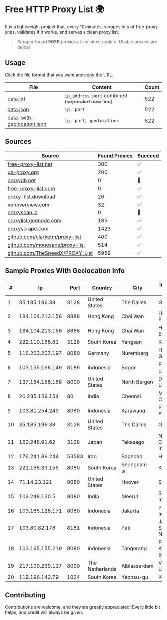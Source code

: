 
# Free HTTP Proxy List 🌍

It is a lightweight project that, every 10 minutes, scrapes lots of free-proxy sites, validates if it works, and serves a clean proxy list.


> Scraper found **9039** proxies at the latest update. Usable proxies are below.

## Usage

Click the file format that you want and copy the URL.


|File|Content|Count|
|----|-------|-----|
|[data.txt](https://raw.githubusercontent.com/themiralay/Proxy-List-World/master/data.txt)|`ip_address:port` combined (seperated new line)|522|
|[data.json](https://raw.githubusercontent.com/themiralay/Proxy-List-World/master/data.json)|`ip, port`|522|
|[data-with-geolocation.json](https://raw.githubusercontent.com/themiralay/Proxy-List-World/master/data-with-geolocation.json)|`ip, port, geolocation`|522|

## Sources

|Source|Found Proxies|Succeed|
|------|-------------|-------|
|[free-proxy-list.net](https://free-proxy-list.net)|300|✅|
|[us-proxy.org](https://www.us-proxy.org)|200|✅|
|[proxydb.net](http://proxydb.net)|0|🚫|
|[free-proxy-list.com](https://free-proxy-list.com/?page=&port=&type%5B%5D=http&type%5B%5D=https&up_time=0&search=Search)|0|✅|
|[proxy-list.download](https://www.proxy-list.download/HTTP)|26|✅|
|[vpnoverview.com](https://vpnoverview.com/privacy/anonymous-browsing/free-proxy-servers)|32|✅|
|[proxyscan.io](https://www.proxyscan.io)|0|🚫|
|[proxylist.geonode.com](https://proxylist.geonode.com/api/proxy-list?limit=300&page=1&sort_by=lastChecked&sort_type=desc&protocols=http,https)|185|✅|
|[proxyscrape.com](https://api.proxyscrape.com/v2/?request=displayproxies&protocol=http&timeout=10000&country=all&ssl=all&anonymity=all)|1423|✅|
|[github.com/clarketm/proxy-list](https://raw.githubusercontent.com/clarketm/proxy-list/master/proxy-list-raw.txt)|400|✅|
|[github.com/monosans/proxy-list](https://raw.githubusercontent.com/monosans/proxy-list/main/proxies/http.txt)|514|✅|
|[github.com/TheSpeedX/PROXY-List](https://raw.githubusercontent.com/TheSpeedX/PROXY-List/master/http.txt)|5959|✅|


## Sample Proxies With Geolocation Info

|#|Ip|Port|Country|City|Internet Service Provider|
|-|--|----|-------|----|-------------------------|
|1|35.185.196.38|3128|United States|The Dalles|Google LLC|
|2|184.104.213.156|8888|Hong Kong|Chai Wan|Hurricane Electric LLC|
|3|184.104.213.156|8888|Hong Kong|Chai Wan|Hurricane Electric LLC|
|4|222.119.186.81|3128|South Korea|Yangsan|Korea Telecom|
|5|116.203.207.197|8080|Germany|Nuremberg|Hetzner Online GmbH|
|6|103.155.166.149|8186|Indonesia|Bogor|PT Network Lintas Fiberindo|
|7|137.184.156.168|8000|United States|North Bergen|DigitalOcean, LLC|
|8|20.235.159.154|80|India|Chennai|Microsoft Corporation|
|9|103.81.254.249|8080|Indonesia|Karawang|PT. Nusa Jaya Prasetyo|
|10|35.185.196.38|3128|United States|The Dalles|Google LLC|
|11|160.248.91.62|3128|Japan|Takasago|NTT PC Communications, Inc.|
|12|176.241.89.244|53583|Iraq|Baghdad|Hayat ISP|
|13|221.168.33.155|8080|South Korea|Seongnam-si|Korea Telecom|
|14|71.14.23.121|8080|United States|Hoover|Spectrum|
|15|103.248.120.5|8080|India|Meerut|Shivansh Infotech pvt Ltd|
|16|103.165.128.171|8080|Indonesia|Jakarta|PT iForte Global Internet|
|17|103.80.82.178|8181|Indonesia|Pati|Jaringanku Sarana Nusantara|
|18|103.165.155.219|8080|Indonesia|Tangerang|PT Jaringan Keluarga Bersama|
|19|217.100.239.117|8090|The Netherlands|Alblasserdam|Vodafone Libertel B.V.|
|20|119.196.143.79|1024|South Korea|Yeonsu-gu|Korea Telecom|



## Contributing

Contributions are welcome, and they are greatly appreciated! Every
little bit helps, and credit will always be given.

